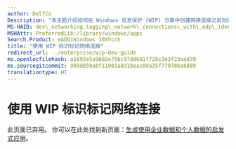```yaml
---
author: DelfCo
Description: "本主题介绍如何在 Windows 信息保护 (WIP) 方案中创建网络连接之前创建受保护的线程上下文。"
MS-HAID: dev\_networking.tagging\_network\_connections\_with\_edp\_identity
MSHAttr: PreferredLib:/library/windows/apps
Search.Product: eADQiWindows 10XVcnh
title: "使用 WIP 标识标记网络连接"
redirect_url: ../enterprise/wip-dev-guide
ms.openlocfilehash: a1695e5a9b02e75bc97dd601f728c3e3f23aad70
ms.sourcegitcommit: 909d859a0f11981a8d1beac0da35f779786a6889
translationtype: HT
---
```

# <a name="tagging-network-connections-with-wip-identity"></a>使用 WIP 标识标记网络连接

此页面已弃用。 你可以在此处找到新页面：[生成使用企业数据和个人数据的启发式应用](../enterprise/wip-dev-guide.md)。
